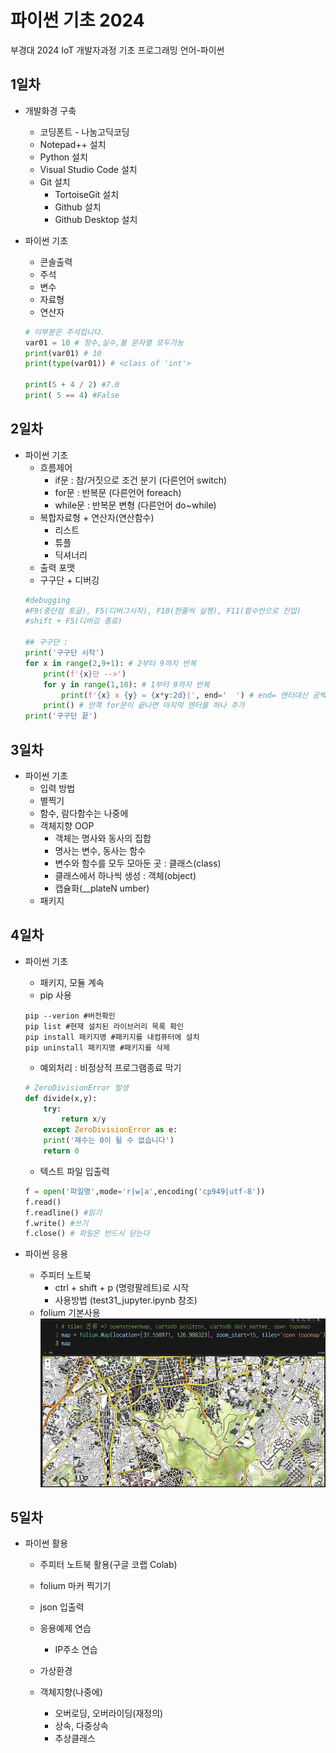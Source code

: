 # 파이썬 기초 2024
부경대 2024 IoT 개발자과정 기초 프로그래밍 언어-파이썬

## 1일차
- 개발화경 구축
    - 코딩폰트 - 나눔고딕코딩
    - Notepad++ 설치
    - Python 설치
    - Visual Studio Code 설치
    - Git 설치
        - TortoiseGit 설치
        - Github 설치
        - Github Desktop 설치
    
- 파이썬 기초
    - 콘솔출력
    - 주석
    - 변수
    - 자료형
    - 연산자

    ```python
    # 이부분은 주석입니다.
    var01 = 10 # 정수,실수,불 문자열 모두가능
    print(var01) # 10
    print(type(var01)) # <class of 'int'>

    print(5 + 4 / 2) #7.0
    print( 5 == 4) #False
    ```

## 2일차
- 파이썬 기초
    - 흐름제어
        - if문 : 참/거짓으로 조건 분기  (다른언어 switch)
        - for문 : 반복문  (다른언어 foreach)
        - while문 : 반복문 변형  (다른언어 do~while)
    - 복합자료형 + 연산자(연산함수)
        - 리스트
        - 튜플
        - 딕셔너리
    - 출력 포맷
    - 구구단 + 디버깅
    ```python
    #debugging
    #F9(중단점 토글), F5(디버그시작), F10(한줄씩 실행), F11(함수안으로 진입)
    #shift + F5(디버깅 종료)
    
    ## 구구단 :
    print('구구단 시작')
    for x in range(2,9+1): # 2부터 9까지 반복
        print(f'{x}단 -->')
        for y in range(1,10): # 1부터 9까지 반복
            print(f'{x} x {y} = {x*y:2d}|', end='  ') # end= 엔터대신 공백으로 변경
        print() # 안쪽 for문이 끝나면 마지막 엔터를 하나 추가
    print('구구단 끝')
    ```

## 3일차
- 파이썬 기초
    - 입력 방법
    - 별찍기
    - 함수, 람다함수는 나중에
    - 객체지향 OOP
        - 객체는 명사와 동사의 집합
        - 명사는 변수, 동사는 함수
        - 변수와 함수를 모두 모아둔 곳 : 클래스(class)
        - 클래스에서 하나씩 생성 : 객체(object)
        - 캡슐화(__plateN umber)
    - 패키지

## 4일차
- 파이썬 기초
    - 패키지, 모듈 계속
    -   pip 사용
    ```shell
    pip --verion #버전확인
    pip list #현재 설치된 라이브러리 목록 확인
    pip install 패키지명 #패키지를 내컴퓨터에 설치
    pip uninstall 패키지명 #패키지를 삭제
    ```
    - 예외처리 : 비정상적 프로그램종료 막기
    ```python
    # ZeroDivisionError 발생
    def divide(x,y):
        try:
            return x/y 
        except ZeroDivisionError as e:
        print('제수는 0이 될 수 없습니다')
        return 0
    ```
    - 텍스트 파일 입출력
    ```python
    f = open('파일명',mode='r|w|a',encoding('cp949|utf-8'))
    f.read()
    f.readline() #읽기
    f.write() #쓰기
    f.close() # 파일은 반드시 닫는다
    ```

- 파이썬 응용
    - 주피터 노트북
        - ctrl + shift + p (명령팔레트)로 시작
        - 사용방법 (test31_jupyter.ipynb 참조)
    - folium 기본사용
    ![folium사용법](https://raw.githubusercontent.com/sungouk1457/basic-python-2024/main/images/Image001.png)
## 5일차
- 파이썬 활용
    - 주피터 노트북 활용(구글 코랩 Colab)
    - folium 마커 찍기기
    - json 입출력
    - 응용예제 연습
        - IP주소 연습



    - 가상환경
    - 객체지향(나중에)
        - 오버로딩, 오버라이딩(재정의)
        - 상속, 다중상속
        - 추상클래스

